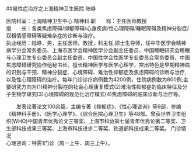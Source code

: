 ##易性症治疗之上海精神卫生医院 陆峥  

医院科室：上海精神卫生中心 精神科
职　　称：主任医师教授  
擅　　长：各类焦虑障碍/抑郁障碍/心身疾病/性心理障碍/睡眠障碍及精神分裂症/双相情感障碍等疑难杂症的诊断与治疗。  
执业经历：陆峥，男，主任医师，教授，科主任,硕士生导师，任中华医学会精神病学分会常务委员、上海市医学会精神医学分会副主任委员、中国睡眠研究会睡眠与心理卫生专业委员会副主任委员、中国性学会性医学专业委员会常务委员、中国焦虑障碍研究协作组秘书长。擅长精神医学与医学心理学，突出特色是早期精神病的识别与干预、精神分裂症、心境障碍、难治性抑郁症及焦虑障碍的诊断与治疗,以及性心理障碍的治疗。每年门诊诊疗病例数为4200例，住院病例数为800例;主要研究方向为(1)精神分裂症的社会心理康复模式(2)难治性抑郁症的临床特征及分子生物学研究(3)心境障碍的规范化治疗模式(4)焦虑障碍的临床诊断与治疗等。  
  
　　发表论著论文100余篇，主编专著《抑郁症》、《性心理咨询》等9部，参编《精神科手册》、《医学心理学》、《综合医院心理卫生》等48部。曾获世界卫生组织(WHO)中国青年优秀论文三等奖、上海市科协第七届青年优秀论著二等奖、卫生部科技成果三等奖、上海市科技进步二等奖、铁道部科技成果二等奖。 
  门诊情况  
心理咨询：特需1门诊（周一上午、周三上午）。  
 

